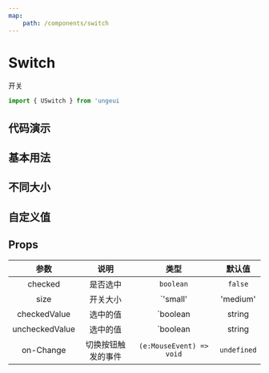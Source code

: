 ```yaml
---
map:
    path: /components/switch
---
```


# Switch

开关

```js
import { USwitch } from 'ungeui
```

## 代码演示

## 基本用法

<demo src="./demo/base.vue"
    language="vue"
    title="基本用法"
    desc="最简单的用法">
</demo>

## 不同大小

<demo src="./demo/size.vue"
    language="vue"
    title=""
    desc="不同大小">
</demo>

## 自定义值

<demo src="./demo/value.vue"
    language="vue"
    title=""
    desc="定义选中值与非选中值">
</demo>

## Props

|   参数   |   说明   |   类型    | 默认值  |
| :------: | :------: | :-------: | :-----: |
| checked  | 是否选中 | `boolean` | `false` |
| size  | 开关大小 | `'small' | 'medium' | 'large'` | `'medium'` | 
| checkedValue | 选中的值 |  `boolean | string | number` | `true` |
| uncheckedValue | 选中的值 |  `boolean | string | number` | `false` |
| on-Change | 切换按钮触发的事件 |  `(e:MouseEvent) => void` | `undefined` |
